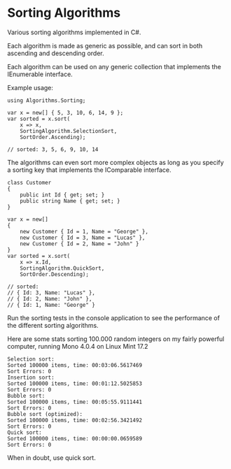 ﻿Sorting Algorithms
================================================================================

Various sorting algorithms implemented in C#.

Each algorithm is made as generic as possible, and can sort in both ascending
and descending order.

Each algorithm can be used on any generic collection that implements the 
IEnumerable<T> interface.

Example usage:

    using Algorithms.Sorting;
    
    var x = new[] { 5, 3, 10, 6, 14, 9 };
    var sorted = x.sort(
        x => x, 
        SortingAlgorithm.SelectionSort,
        SortOrder.Ascending);

    // sorted: 3, 5, 6, 9, 10, 14

The algorithms can even sort more complex objects as long as you specify a
sorting key that implements the IComparable interface.

    class Customer
    {
        public int Id { get; set; }
        public string Name { get; set; }
    }

    var x = new[]
    {
        new Customer { Id = 1, Name = "George" },
        new Customer { Id = 3, Name = "Lucas" },
        new Customer { Id = 2, Name = "John" }
    }
    var sorted = x.sort(
        x => x.Id,
        SortingAlgorithm.QuickSort,
        SortOrder.Descending);

    // sorted:
    // { Id: 3, Name: "Lucas" },
    // { Id: 2, Name: "John" },
    // { Id: 1, Name: "George" }

Run the sorting tests in the console application to see the performance of the
different sorting algorithms.

Here are some stats sorting 100.000 random integers on my fairly powerful
computer, running Mono 4.0.4 on Linux Mint 17.2

    Selection sort:
    Sorted 100000 items, time: 00:03:06.5617469
    Sort Errors: 0
    Insertion sort:
    Sorted 100000 items, time: 00:01:12.5025853
    Sort Errors: 0
    Bubble sort:
    Sorted 100000 items, time: 00:05:55.9111441
    Sort Errors: 0
    Bubble sort (optimized):
    Sorted 100000 items, time: 00:02:56.3421492
    Sort Errors: 0
    Quick sort:
    Sorted 100000 items, time: 00:00:00.0659589
    Sort Errors: 0

When in doubt, use quick sort.
